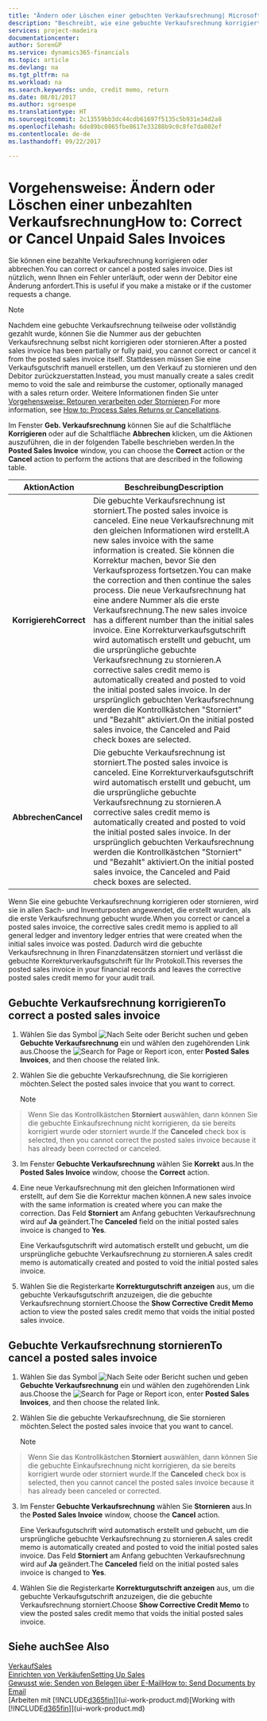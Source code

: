 ```yaml
---
title: "Ändern oder Löschen einer gebuchten Verkaufsrechnung| Microsoft Docs"
description: "Beschreibt, wie eine gebuchte Verkaufsrechnung korrigiert, rückgängig gemacht oder eine Gutschrift angewendet wird."
services: project-madeira
documentationcenter: 
author: SorenGP
ms.service: dynamics365-financials
ms.topic: article
ms.devlang: na
ms.tgt_pltfrm: na
ms.workload: na
ms.search.keywords: undo, credit memo, return
ms.date: 08/01/2017
ms.author: sgroespe
ms.translationtype: HT
ms.sourcegitcommit: 2c13559bb3dc44cdb61697f5135c5b931e34d2a8
ms.openlocfilehash: 6de89bc0865fbe8617e33288b9c0c8fe7da802ef
ms.contentlocale: de-de
ms.lasthandoff: 09/22/2017

---
```

# <a name="how-to-correct-or-cancel-unpaid-sales-invoices"></a><span data-ttu-id="fb5f8-103">Vorgehensweise: Ändern oder Löschen einer unbezahlten Verkaufsrechnung</span><span class="sxs-lookup"><span data-stu-id="fb5f8-103">How to: Correct or Cancel Unpaid Sales Invoices</span></span>
<span data-ttu-id="fb5f8-104">Sie können eine bezahlte Verkaufsrechnung korrigieren oder abbrechen.</span><span class="sxs-lookup"><span data-stu-id="fb5f8-104">You can correct or cancel a posted sales invoice.</span></span> <span data-ttu-id="fb5f8-105">Dies ist nützlich, wenn Ihnen ein Fehler unterläuft, oder wenn der Debitor eine Änderung anfordert.</span><span class="sxs-lookup"><span data-stu-id="fb5f8-105">This is useful if you make a mistake or if the customer requests a change.</span></span>

> [!NOTE]  
>   <span data-ttu-id="fb5f8-106">Nachdem eine gebuchte Verkaufsrechnung teilweise oder vollständig gezahlt wurde, können Sie die Nummer aus der gebuchten Verkaufsrechnung selbst nicht korrigieren oder stornieren.</span><span class="sxs-lookup"><span data-stu-id="fb5f8-106">After a posted sales invoice has been partially or fully paid, you cannot correct or cancel it from the posted sales invoice itself.</span></span> <span data-ttu-id="fb5f8-107">Stattdessen müssen Sie eine Verkaufsgutschrift manuell erstellen, um den Verkauf zu stornieren und den Debitor zurückzuerstatten.</span><span class="sxs-lookup"><span data-stu-id="fb5f8-107">Instead, you must manually create a sales credit memo to void the sale and reimburse the customer, optionally managed with a sales return order.</span></span> <span data-ttu-id="fb5f8-108">Weitere Informationen finden Sie unter [Vorgehensweise: Retouren verarbeiten oder Stornieren](sales-how-process-sales-returns-cancellations.md).</span><span class="sxs-lookup"><span data-stu-id="fb5f8-108">For more information, see [How to: Process Sales Returns or Cancellations](sales-how-process-sales-returns-cancellations.md).</span></span>

<span data-ttu-id="fb5f8-109">Im Fenster **Geb. Verkaufsrechnung** können Sie auf die Schaltfläche **Korrigieren** oder auf die Schaltfläche **Abbrechen** klicken, um die Aktionen auszuführen, die in der folgenden Tabelle beschrieben werden.</span><span class="sxs-lookup"><span data-stu-id="fb5f8-109">In the **Posted Sales Invoice** window, you can choose the **Correct** action or the **Cancel** action to perform the actions that are described in the following table.</span></span>

| <span data-ttu-id="fb5f8-110">Aktion</span><span class="sxs-lookup"><span data-stu-id="fb5f8-110">Action</span></span> | <span data-ttu-id="fb5f8-111">Beschreibung</span><span class="sxs-lookup"><span data-stu-id="fb5f8-111">Description</span></span> |
| --- | --- |
| <span data-ttu-id="fb5f8-112">**Korrigiereh**</span><span class="sxs-lookup"><span data-stu-id="fb5f8-112">**Correct**</span></span> |<span data-ttu-id="fb5f8-113">Die gebuchte Verkaufsrechnung ist storniert.</span><span class="sxs-lookup"><span data-stu-id="fb5f8-113">The posted sales invoice is canceled.</span></span> <span data-ttu-id="fb5f8-114">Eine neue Verkaufsrechnung mit den gleichen Informationen wird erstellt.</span><span class="sxs-lookup"><span data-stu-id="fb5f8-114">A new sales invoice with the same information is created.</span></span> <span data-ttu-id="fb5f8-115">Sie können die Korrektur machen, bevor Sie den Verkaufsprozess fortsetzen.</span><span class="sxs-lookup"><span data-stu-id="fb5f8-115">You can make the correction and then continue the sales process.</span></span> <span data-ttu-id="fb5f8-116">Die neue Verkaufsrechnung hat eine andere Nummer als die erste Verkaufsrechnung.</span><span class="sxs-lookup"><span data-stu-id="fb5f8-116">The new sales invoice has a different number than the initial sales invoice.</span></span> <span data-ttu-id="fb5f8-117">Eine Korrekturverkaufsgutschrift wird automatisch erstellt und gebucht, um die ursprüngliche gebuchte Verkaufsrechnung zu stornieren.</span><span class="sxs-lookup"><span data-stu-id="fb5f8-117">A corrective sales credit memo is automatically created and posted to void the initial posted sales invoice.</span></span> <span data-ttu-id="fb5f8-118">In der ursprünglich gebuchten Verkaufsrechnung werden die Kontrollkästchen "Storniert" und "Bezahlt" aktiviert.</span><span class="sxs-lookup"><span data-stu-id="fb5f8-118">On the initial posted sales invoice, the Canceled and Paid check boxes are selected.</span></span> |
| <span data-ttu-id="fb5f8-119">**Abbrechen**</span><span class="sxs-lookup"><span data-stu-id="fb5f8-119">**Cancel**</span></span> |<span data-ttu-id="fb5f8-120">Die gebuchte Verkaufsrechnung ist storniert.</span><span class="sxs-lookup"><span data-stu-id="fb5f8-120">The posted sales invoice is canceled.</span></span> <span data-ttu-id="fb5f8-121">Eine Korrekturverkaufsgutschrift wird automatisch erstellt und gebucht, um die ursprüngliche gebuchte Verkaufsrechnung zu stornieren.</span><span class="sxs-lookup"><span data-stu-id="fb5f8-121">A corrective sales credit memo is automatically created and posted to void the initial posted sales invoice.</span></span> <span data-ttu-id="fb5f8-122">In der ursprünglich gebuchten Verkaufsrechnung werden die Kontrollkästchen "Storniert" und "Bezahlt" aktiviert.</span><span class="sxs-lookup"><span data-stu-id="fb5f8-122">On the initial posted sales invoice, the Canceled and Paid check boxes are selected.</span></span> |

<span data-ttu-id="fb5f8-123">Wenn Sie eine gebuchte Verkaufsrechnung korrigieren oder stornieren, wird sie in allen Sach- und Inventurposten angewendet, die erstellt wurden, als die erste Verkaufsrechnung gebucht wurde.</span><span class="sxs-lookup"><span data-stu-id="fb5f8-123">When you correct or cancel a posted sales invoice, the corrective sales credit memo is applied to all general ledger and inventory ledger entries that were created when the initial sales invoice was posted.</span></span> <span data-ttu-id="fb5f8-124">Dadurch wird die gebuchte Verkaufsrechnung in Ihren Finanzdatensätzen storniert und verlässt die gebuchte Korrekturverkaufsgutschrift für Ihr Protokoll.</span><span class="sxs-lookup"><span data-stu-id="fb5f8-124">This reverses the posted sales invoice in your financial records and leaves the corrective posted sales credit memo for your audit trail.</span></span>

## <a name="to-correct-a-posted-sales-invoice"></a><span data-ttu-id="fb5f8-125">Gebuchte Verkaufsrechnung korrigieren</span><span class="sxs-lookup"><span data-stu-id="fb5f8-125">To correct a posted sales invoice</span></span>
1. <span data-ttu-id="fb5f8-126">Wählen Sie das Symbol ![Nach Seite oder Bericht suchen](media/ui-search/search_small.png "Nach Seite oder Bericht suchen") und geben **Gebuchte Verkaufsrechnung** ein und wählen den zugehörenden Link aus.</span><span class="sxs-lookup"><span data-stu-id="fb5f8-126">Choose the ![Search for Page or Report](media/ui-search/search_small.png "Search for Page or Report icon") icon, enter **Posted Sales Invoices**, and then choose the related link.</span></span>  
2. <span data-ttu-id="fb5f8-127">Wählen Sie die gebuchte Verkaufsrechnung, die Sie korrigieren möchten.</span><span class="sxs-lookup"><span data-stu-id="fb5f8-127">Select the posted sales invoice that you want to correct.</span></span>

    > [!NOTE]  
>   <span data-ttu-id="fb5f8-128">Wenn Sie das Kontrollkästchen **Storniert** auswählen, dann können Sie die gebuchte Einkaufsrechnung nicht korrigieren, da sie bereits korrigiert wurde oder storniert wurde.</span><span class="sxs-lookup"><span data-stu-id="fb5f8-128">If the **Canceled** check box is selected, then you cannot correct the posted sales invoice because it has already been corrected or canceled.</span></span>
3. <span data-ttu-id="fb5f8-129">Im Fenster **Gebuchte Verkaufsrechnung** wählen Sie **Korrekt** aus.</span><span class="sxs-lookup"><span data-stu-id="fb5f8-129">In the **Posted Sales Invoice** window, choose the **Correct** action.</span></span>  
4. <span data-ttu-id="fb5f8-130">Eine neue Verkaufsrechnung mit den gleichen Informationen wird erstellt, auf dem Sie die Korrektur machen können.</span><span class="sxs-lookup"><span data-stu-id="fb5f8-130">A new sales invoice with the same information is created where you can make the correction.</span></span> <span data-ttu-id="fb5f8-131">Das Feld **Storniert** am Anfang gebuchten Verkaufsrechnung wird auf **Ja** geändert.</span><span class="sxs-lookup"><span data-stu-id="fb5f8-131">The **Canceled** field on the initial posted sales invoice is changed to **Yes**.</span></span>

    <span data-ttu-id="fb5f8-132">Eine Verkaufsgutschrift wird automatisch erstellt und gebucht, um die ursprüngliche gebuchte Verkaufsrechnung zu stornieren.</span><span class="sxs-lookup"><span data-stu-id="fb5f8-132">A sales credit memo is automatically created and posted to void the initial posted sales invoice.</span></span>
5. <span data-ttu-id="fb5f8-133">Wählen Sie die Registerkarte **Korrekturgutschrift anzeigen** aus, um die gebuchte Verkaufsgutschrift anzuzeigen, die die gebuchte Verkaufsrechnung storniert.</span><span class="sxs-lookup"><span data-stu-id="fb5f8-133">Choose the **Show Corrective Credit Memo** action to view the posted sales credit memo that voids the initial posted sales invoice.</span></span>

## <a name="to-cancel-a-posted-sales-invoice"></a><span data-ttu-id="fb5f8-134">Gebuchte Verkaufsrechnung stornieren</span><span class="sxs-lookup"><span data-stu-id="fb5f8-134">To cancel a posted sales invoice</span></span>
1. <span data-ttu-id="fb5f8-135">Wählen Sie das Symbol ![Nach Seite oder Bericht suchen](media/ui-search/search_small.png "Nach Seite oder Bericht suchen") und geben **Gebuchte Verkaufsrechnung** ein und wählen den zugehörenden Link aus.</span><span class="sxs-lookup"><span data-stu-id="fb5f8-135">Choose the ![Search for Page or Report](media/ui-search/search_small.png "Search for Page or Report icon") icon, enter **Posted Sales Invoices**, and then choose the related link.</span></span>  
2. <span data-ttu-id="fb5f8-136">Wählen Sie die gebuchte Verkaufsrechnung, die Sie stornieren möchten.</span><span class="sxs-lookup"><span data-stu-id="fb5f8-136">Select the posted sales invoice that you want to cancel.</span></span>

    > [!NOTE]  
>   <span data-ttu-id="fb5f8-137">Wenn Sie das Kontrollkästchen **Storniert** auswählen, dann können Sie die gebuchte Einkaufsrechnung nicht korrigieren, da sie bereits korrigiert wurde oder storniert wurde.</span><span class="sxs-lookup"><span data-stu-id="fb5f8-137">If the **Canceled** check box is selected, then you cannot cancel the posted sales invoice because it has already been canceled or corrected.</span></span>
3. <span data-ttu-id="fb5f8-138">Im Fenster **Gebuchte Verkaufsrechnung** wählen Sie **Stornieren** aus.</span><span class="sxs-lookup"><span data-stu-id="fb5f8-138">In the **Posted Sales Invoice** window, choose the **Cancel** action.</span></span>

    <span data-ttu-id="fb5f8-139">Eine Verkaufsgutschrift wird automatisch erstellt und gebucht, um die ursprüngliche gebuchte Verkaufsrechnung zu stornieren.</span><span class="sxs-lookup"><span data-stu-id="fb5f8-139">A sales credit memo is automatically created and posted to void the initial posted sales invoice.</span></span> <span data-ttu-id="fb5f8-140">Das Feld **Storniert** am Anfang gebuchten Verkaufsrechnung wird auf **Ja** geändert.</span><span class="sxs-lookup"><span data-stu-id="fb5f8-140">The **Canceled** field on the initial posted sales invoice is changed to **Yes**.</span></span>
4. <span data-ttu-id="fb5f8-141">Wählen Sie die Registerkarte **Korrekturgutschrift anzeigen** aus, um die gebuchte Verkaufsgutschrift anzuzeigen, die die gebuchte Verkaufsrechnung storniert.</span><span class="sxs-lookup"><span data-stu-id="fb5f8-141">Choose **Show Corrective Credit Memo** to view the posted sales credit memo that voids the initial posted sales invoice.</span></span>

## <a name="see-also"></a><span data-ttu-id="fb5f8-142">Siehe auch</span><span class="sxs-lookup"><span data-stu-id="fb5f8-142">See Also</span></span>
[<span data-ttu-id="fb5f8-143">Verkauf</span><span class="sxs-lookup"><span data-stu-id="fb5f8-143">Sales</span></span>](sales-manage-sales.md)  
[<span data-ttu-id="fb5f8-144">Einrichten von Verkäufen</span><span class="sxs-lookup"><span data-stu-id="fb5f8-144">Setting Up Sales</span></span>](sales-setup-sales.md)  
[<span data-ttu-id="fb5f8-145">Gewusst wie: Senden von Belegen über E-Mail</span><span class="sxs-lookup"><span data-stu-id="fb5f8-145">How to: Send Documents by Email</span></span>](ui-how-send-documents-email.md)  
<span data-ttu-id="fb5f8-146">[Arbeiten mit [!INCLUDE[d365fin](includes/d365fin_md.md)]](ui-work-product.md)</span><span class="sxs-lookup"><span data-stu-id="fb5f8-146">[Working with [!INCLUDE[d365fin](includes/d365fin_md.md)]](ui-work-product.md)</span></span>


